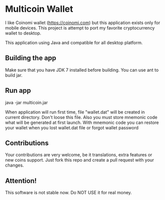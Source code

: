 Multicoin Wallet
===============

I like Coinomi wallet (https://coinomi.com) but this application exists only for mobile devices.
This project is attempt to port my favorite cryptocurrency wallet to desktop.

This application using Java and compatible for all desktop platform.

## Building the app

Make sure that you have JDK 7 installed before building. You can use ant to build jar.

## Run app

java -jar multicoin.jar

When application will run first time, file "wallet.dat" will be created in current directory. Don't loose this file. 
Also you must store mnemonic code what will be generated at first launch. 
With mnemonic code you can restore your wallet when you lost wallet.dat file or forgot wallet password

## Contributions

Your contributions are very welcome, be it translations, extra features or new coins support. Just
fork this repo and create a pull request with your changes.


## Attention!

This software is not stable now. Do NOT USE it for real money.
